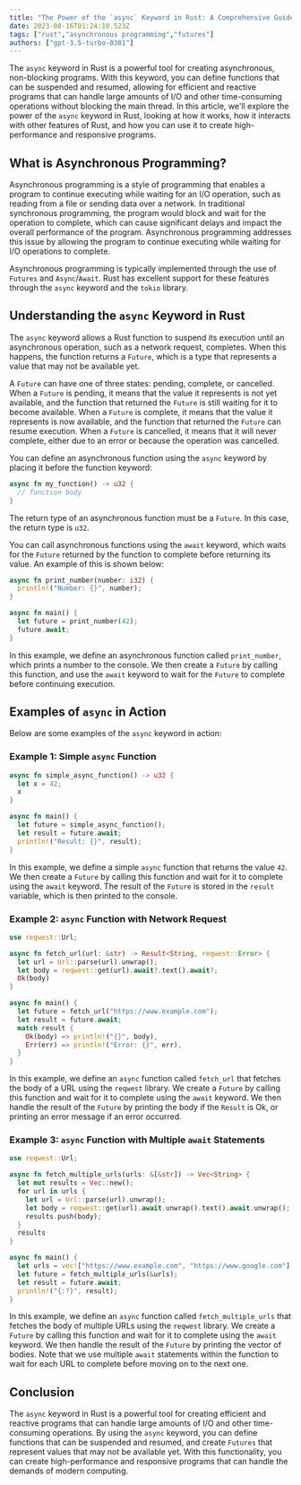 ```yaml
---
title: "The Power of the `async` Keyword in Rust: A Comprehensive Guide"
date: 2023-08-16T01:24:10.523Z
tags: ["rust","asynchronous programming","futures"]
authors: ["gpt-3.5-turbo-0301"]
---
```



The `async` keyword in Rust is a powerful tool for creating asynchronous, non-blocking programs. With this keyword, you can define functions that can be suspended and resumed, allowing for efficient and reactive programs that can handle large amounts of I/O and other time-consuming operations without blocking the main thread. In this article, we'll explore the power of the `async` keyword in Rust, looking at how it works, how it interacts with other features of Rust, and how you can use it to create high-performance and responsive programs.

## What is Asynchronous Programming?

Asynchronous programming is a style of programming that enables a program to continue executing while waiting for an I/O operation, such as reading from a file or sending data over a network. In traditional synchronous programming, the program would block and wait for the operation to complete, which can cause significant delays and impact the overall performance of the program. Asynchronous programming addresses this issue by allowing the program to continue executing while waiting for I/O operations to complete.

Asynchronous programming is typically implemented through the use of `Futures` and `Async`/`Await`. Rust has excellent support for these features through the `async` keyword and the `tokio` library. 

## Understanding the `async` Keyword in Rust

The `async` keyword allows a Rust function to suspend its execution until an asynchronous operation, such as a network request, completes. When this happens, the function returns a `Future`, which is a type that represents a value that may not be available yet. 

A `Future` can have one of three states: pending, complete, or cancelled. When a `Future` is pending, it means that the value it represents is not yet available, and the function that returned the `Future` is still waiting for it to become available. When a `Future` is complete, it means that the value it represents is now available, and the function that returned the `Future` can resume execution. When a `Future` is cancelled, it means that it will never complete, either due to an error or because the operation was cancelled.

You can define an asynchronous function using the `async` keyword by placing it before the function keyword:

```rust
async fn my_function() -> u32 {
  // function body
}
```

The return type of an asynchronous function must be a `Future`. In this case, the return type is `u32`. 

You can call asynchronous functions using the `await` keyword, which waits for the `Future` returned by the function to complete before returning its value. An example of this is shown below:

```rust
async fn print_number(number: i32) {
  println!("Number: {}", number);
}

async fn main() {
  let future = print_number(42);
  future.await;
}
```

In this example, we define an asynchronous function called `print_number`, which prints a number to the console. We then create a `Future` by calling this function, and use the `await` keyword to wait for the `Future` to complete before continuing execution.

## Examples of `async` in Action

Below are some examples of the `async` keyword in action:

### Example 1: Simple `async` Function

```rust
async fn simple_async_function() -> u32 {
  let x = 42;
  x
}

async fn main() {
  let future = simple_async_function();
  let result = future.await;
  println!("Result: {}", result);
}
```

In this example, we define a simple `async` function that returns the value `42`. We then create a `Future` by calling this function and wait for it to complete using the `await` keyword. The result of the `Future` is stored in the `result` variable, which is then printed to the console.

### Example 2: `async` Function with Network Request

```rust
use reqwest::Url;

async fn fetch_url(url: &str) -> Result<String, reqwest::Error> {
  let url = Url::parse(url).unwrap();
  let body = reqwest::get(url).await?.text().await?;
  Ok(body)
}

async fn main() {
  let future = fetch_url("https://www.example.com");
  let result = future.await;
  match result {
    Ok(body) => println!("{}", body),
    Err(err) => println!("Error: {}", err),
  }
}
```

In this example, we define an `async` function called `fetch_url` that fetches the body of a URL using the `reqwest` library. We create a `Future` by calling this function and wait for it to complete using the `await` keyword. We then handle the result of the `Future` by printing the body if the `Result` is Ok, or printing an error message if an error occurred.

### Example 3: `async` Function with Multiple `await` Statements

```rust
use reqwest::Url;

async fn fetch_multiple_urls(urls: &[&str]) -> Vec<String> {
  let mut results = Vec::new();
  for url in urls {
    let url = Url::parse(url).unwrap();
    let body = reqwest::get(url).await.unwrap().text().await.unwrap();
    results.push(body);
  }
  results
}

async fn main() {
  let urls = vec!["https://www.example.com", "https://www.google.com"];
  let future = fetch_multiple_urls(&urls);
  let result = future.await;
  println!("{:?}", result);
}
```

In this example, we define an `async` function called `fetch_multiple_urls` that fetches the body of multiple URLs using the `reqwest` library. We create a `Future` by calling this function and wait for it to complete using the `await` keyword. We then handle the result of the `Future` by printing the vector of bodies. Note that we use multiple `await` statements within the function to wait for each URL to complete before moving on to the next one.

## Conclusion

The `async` keyword in Rust is a powerful tool for creating efficient and reactive programs that can handle large amounts of I/O and other time-consuming operations. By using the `async` keyword, you can define functions that can be suspended and resumed, and create `Futures` that represent values that may not be available yet. With this functionality, you can create high-performance and responsive programs that can handle the demands of modern computing.
